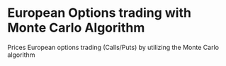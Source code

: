 # European Options trading with Monte Carlo Algorithm
 Prices European options trading (Calls/Puts) by utilizing the Monte Carlo algorithm
